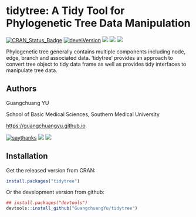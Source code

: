 <!-- README.md is generated from README.Rmd. Please edit that file -->

# tidytree: A Tidy Tool for Phylogenetic Tree Data Manipulation

[![CRAN\_Status\_Badge](https://www.r-pkg.org/badges/version/tidytree?color=green)](https://cran.r-project.org/package=tidytree)
[![develVersion](https://img.shields.io/badge/devel%20version-0.2.1-green.svg?style=flat)](https://github.com/guangchuangyu/tidytree)
![](https://cranlogs.r-pkg.org/badges/grand-total/tidytree?color=green)
![](https://cranlogs.r-pkg.org/badges/tidytree?color=green)
![](https://cranlogs.r-pkg.org/badges/last-week/tidytree?color=green)

Phylogenetic tree generally contains multiple components including node,
edge, branch and associated data. ‘tidytree’ provides an approach to
convert tree object to tidy data frame as well as provides tidy
interfaces to manipulate tree data.

## Authors

Guangchuang YU

School of Basic Medical Sciences, Southern Medical
University

<https://guangchuangyu.github.io>

[![saythanks](https://img.shields.io/badge/say-thanks-ff69b4.svg)](https://saythanks.io/to/GuangchuangYu)
[![](https://img.shields.io/badge/follow%20me%20on-微信-green.svg?style=flat)](https://guangchuangyu.github.io/blog_images/biobabble.jpg)
[![](https://img.shields.io/badge/打赏-支付宝/微信-green.svg?style=flat)](https://guangchuangyu.github.io/blog_images/pay_qrcode.png)

## Installation

Get the released version from CRAN:

``` r
install.packages("tidytree")
```

Or the development version from github:

``` r
## install.packages("devtools")
devtools::install_github("GuangchuangYu/tidytree")
```
